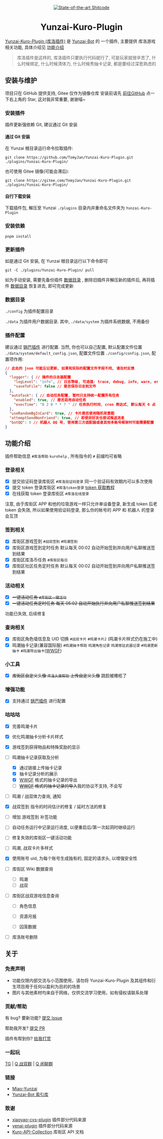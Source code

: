 <div align=center>

[![State-of-the-art Shitcode](https://img.shields.io/static/v1?label=State-of-the-art&message=Shitcode&color=7B5804)](https://github.com/TomyJan/Yunzai-Kuro-Plugin)

# Yunzai-Kuro-Plugin

</div>

[Yunzai-Kuro-Plugin (库洛插件)](https://github.com/TomyJan/Yunzai-Kuro-Plugin) 是 [Yunzai-Bot](https://github.com/yoimiya-kokomi/Miao-Yunzai) 的 一个插件, 主要提供 库洛游戏 相关功能, 具体介绍见 [功能介绍](#功能介绍) 

> 库洛插件是这样的, 库洛插件只要执行代码就行了, 可是玩家就很辛苦了, 什么时候绑定, 什么时候清体力, 什么时候秀抽卡记录, 都是要经过深思熟虑的

## 安装与维护

项目只在 GitHub 提供支持, Gitee 仅作为镜像仓库
安装前请先 [前往GitHub](https://github.com/TomyJan/Yunzai-Kuro-Plugin/) 点一下右上角的 Star, 这对我非常重要, 谢谢喵~

### 安装插件

插件更新强依赖 Git, 建议通过 Git 安装

#### 通过 Git 安装

在 Yunzai 根目录运行命令拉取插件: 
```shell
git clone https://github.com/TomyJan/Yunzai-Kuro-Plugin.git ./plugins/Yunzai-Kuro-Plugin/
```

也可使用 Gitee 镜像(可能会滞后): 
```shell
git clone https://gitee.com/TomyJan/Yunzai-Kuro-Plugin.git ./plugins/Yunzai-Kuro-Plugin/
```

#### 自行下载安装

下载插件包, 解压至 Yunzai `./plugins` 目录内并重命名文件夹为 `Yunzai-Kuro-Plugin`

### 安装依赖

```shell
pnpm install
```
### 更新插件

如是通过 Git 安装, 在 Yunzai 根目录运行以下命令即可

```shell
git -C ./plugins/Yunzai-Kuro-Plugin/ pull
```

如为手动安装, 需要先备份插件 [数据目录](#数据目录) , 删除旧插件并解压新的插件后, 再将插件 [数据目录](#数据目录) 恢复进去, 即可完成更新

### 数据目录

`./config` 为插件配置目录

`./data` 为插件用户数据目录. 其中, `./data/system` 为插件系统数据, 不用备份

### 插件配置

建议通过 [锅巴插件](https://gitee.com/guoba-yunzai/guoba-plugin) 进行配置. 当然, 你也可以自己配置, 默认配置文件位置 `./data/system/default_config.json`, 配置文件位置 `./config/config.json`, 配置项作用: 

```json
// 此处的 json 可能忘记更新, 如果和实际的配置文件字段不同, 请及时反馈
{
  "logger": { // 插件的日志器配置
    "logLevel": "info", // 日志等级, 可选值: trace, debug, info, warn, error, fatal
    "saveToFile": false // 是否保存日志到文件
  },
  "autoTask": { // 自动任务配置, 暂时只支持统一配置所有任务
    "enabled": true, // 是否启用自动任务
    "execTime": "0 2 0 * * ? " // 任务执行时间, cron 表达式, 默认每天 0 点 2 分 0 秒执行, 检查更新任务不受此配置影响
  },
  "useRandomBgInCard": true, // 卡片是否使用随机背景图
  "attemptSendNonFriend": true, // 即使非好友也尝试推送消息
  "botQQ": 0 // 机器人 QQ 号, 使用第三方适配器或者其他多账号框架时可能需要配置
}
```

## 功能介绍

插件帮助信息 `#库洛帮助` `kurohelp` , 所有指令的 `#` 前缀均可省略

### 登录相关

- [x] 提交验证码登录库街区 `#库洛验证码登录` 同一个验证码有效期内可以多次使用
- [x] 提交 token 登录库街区 `#库洛token登录` [token 获取教程](https://blog.tomys.top/2023-07/kuro-token/)
- [x] 在线获取 token 登录库街区 `#库洛在线登录`

注意, 由于库街区 APP 和他的垃圾游戏一样只允许单设备登录, 新生成 token 后老 token 会失效, 所以如果使用验证码登录, 那么你的帐号的 APP 和 机器人 的登录会互顶

### 签到相关

- [x] 库街区游戏签到 `#战双签到` `#鸣潮签到`
- [x] 库街区游戏签到定时任务 默认每天 00:02 自动开始签到并向用户私聊推送签到结果
- [x] 库街区库洛币任务 `#库街区每日`
- [x] 库街区社区任务定时任务 默认每天 00:02 自动开始签到并向用户私聊推送签到结果

### 活动相关

- [x] ~~一键活动任务 `#库街区一键活动`~~
- [x] ~~一键活动任务定时任务 每天 05:02 自动开始执行并向用户私聊推送签到结果~~

功能已失效, 后续修复

### 查询相关

- [x] 库街区角色墙信息及 UID 切换 `#战双卡片` `#鸣潮卡片2` (鸣潮卡片样式仍在施工中)
- [x] 鸣潮抽卡记录(兼容国际服) `#鸣潮抽卡帮助` `鸣潮角色记录` `鸣潮常驻武器记录` `#鸣潮更新抽卡` `#鸣潮导出抽卡`([WWGF](https://uigf.org/))

### 小工具

- [x] ~~库街区自定义头像 `库洛头像帮助` 上传自定义头像~~ 跳脸被橄榄了

### 增强功能

- [x] 支持通过 [锅巴插件](https://gitee.com/guoba-yunzai/guoba-plugin) 进行配置

### 咕咕咕

- [x] 完善鸣潮卡片

- [x] 优化鸣潮抽卡分析卡片样式

- [x] 游戏签到获得物品和特殊奖励的显示

- [ ] 鸣潮抽卡记录获取及分析

  - [x] 通过链接上传抽卡记录
  - [x] 抽卡记录分析的展示
  - [x] [WWGF](https://uigf.org/) 格式的抽卡记录的导出
  - [ ] ~~[WWGF](https://uigf.org/) 格式的抽卡记录的导入~~我的协议不支持, 不会写

- [ ] 鸣潮 / 战双体力查询, 通知

- [x] 战双签到 指令的时间估计的修复 / 延时方法的修复

- [ ] 增加 游戏签到 补签功能

- [ ] 自动任务运行中记录运行进度, 以便重启后/第一次起洞时继续运行

- [ ] 修复失效的库街区一键活动功能

- [ ] 鸣潮, 战双卡片多样式

- [x] 使用账号 uid, 为每个账号生成独有的, 固定的请求头, 以增强安全性

- [ ] 库街区 Wiki 数据查询

  - [ ] 鸣潮
  - [ ] 战双

- [ ] 库街区战双游戏信息查询

  - [ ] 角色信息

  - [ ] 资源月报

  - [ ] 囚笼数据

- [ ] 库洛账号删除

## 关于

### 免责声明

- 功能仅限内部交流与小范围使用，请勿将 Yunzai-Kuro-Plugin 及其组件和衍生项目用于任何以盈利为目的的场景
- 图片与其他素材均来自于网络，仅供交流学习使用，如有侵权请联系处理

### 贡献/帮助

有 bug? 要新功能? [提交 Issue](https://github.com/TomyJan/Yunzai-Kuro-Plugin/issues/new) 

帮助我开发? [提交 PR](https://github.com/TomyJan/Yunzai-Kuro-Plugin/compare) 

插件有帮到你? [给我打赏](https://donate.tomys.top) 

### 一起玩

[TG](https://t.me/TomyJan) | [Q 战双群](https://qun-pgr.tomys.top) | [Q 闲聊群](https://qun.tomys.top) 

### 链接

- [Miao-Yunzai](https://github.com/yoimiya-kokomi/Miao-Yunzai)
- [Yunzai-Bot 索引库](https://gitee.com/yhArcadia/Yunzai-Bot-plugins-index)

### 致谢

- [xiaoyao-cvs-plugin](https://github.com/ctrlcvs/xiaoyao-cvs-plugin) 插件部分代码来源
- [yenai-plugin](https://github.com/yeyang52/yenai-plugin) 插件部分代码来源
- [Kuro-API-Collection](https://github.com/TomyJan/Kuro-API-Collection) 库街区 API 文档
